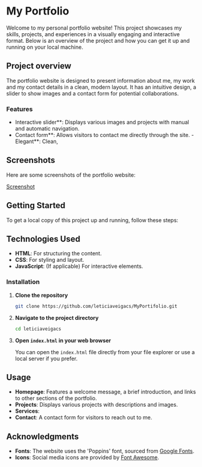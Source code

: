 # My Portfolio

Welcome to my personal portfolio website! This project showcases my skills, projects, and experiences in a visually engaging and interactive format. Below is an overview of the project and how you can get it up and running on your local machine.

## Project overview

The portfolio website is designed to present information about me, my work and my contact details in a clean, modern layout. It has an intuitive design, a slider to show images and a contact form for potential collaborations.

### Features

- Interactive slider**: Displays various images and projects with manual and automatic navigation.
- Contact form**: Allows visitors to contact me directly through the site.
-Elegant**: Clean,

## Screenshots

Here are some screenshots of the portfolio website:

[Screenshot](https://github.com/leticiaveigacs/MyPortifolio/issues/1#issue-2531405832)


## Getting Started

To get a local copy of this project up and running, follow these steps:

## Technologies Used

- **HTML**: For structuring the content.
- **CSS**: For styling and layout.
- **JavaScript**: (If applicable) For interactive elements.

### Installation

1. **Clone the repository**

   ```bash
   git clone https://github.com/leticiaveigacs/MyPortifolio.git
   ```

2. **Navigate to the project directory**

   ```bash
   cd leticiaveigacs
   ```

3. **Open `index.html` in your web browser**

   You can open the `index.html` file directly from your file explorer or use a local server if you prefer.

## Usage

- **Homepage**: Features a welcome message, a brief introduction, and links to other sections of the portfolio.
- **Projects**: Displays various projects with descriptions and images.
- **Services**:
- **Contact**: A contact form for visitors to reach out to me.

## Acknowledgments

- **Fonts**: The website uses the 'Poppins' font, sourced from [Google Fonts](https://fonts.google.com/).
- **Icons**: Social media icons are provided by [Font Awesome](https://fontawesome.com/).


